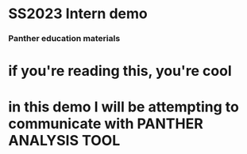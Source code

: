 # SS2023 Intern demo
### Panther education materials

# if you're reading this, you're cool
# in this demo I will be attempting to communicate with PANTHER ANALYSIS TOOL
